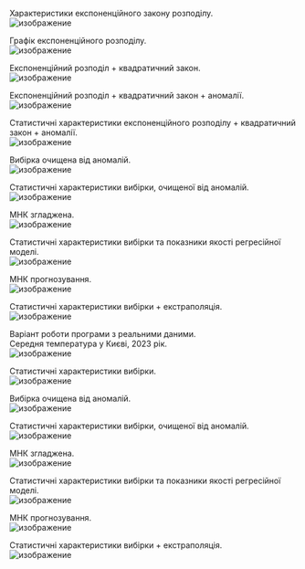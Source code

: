 Характеристики експоненційного закону розподілу.<br>
![изображение](https://github.com/user-attachments/assets/73eb916a-2b21-4494-ba6b-407791542277)

Графік експоненційного розподілу.<br>
![изображение](https://github.com/user-attachments/assets/403eaf6b-6ec8-4c06-bacb-282615c9fab8)

Експоненційний розподіл + квадратичний закон.<br>
![изображение](https://github.com/user-attachments/assets/e0c281ae-a150-42ea-83bd-1d7632438869)

Експоненційний розподіл + квадратичний закон + аномалії.<br>
![изображение](https://github.com/user-attachments/assets/d7926893-f578-4f6a-9454-81196f0245be)

Статистичні характеристики експоненційного розподілу + 
квадратичний закон + аномалії.<br>
![изображение](https://github.com/user-attachments/assets/aa794f21-2c08-40e6-92db-0f814f4ce6a3)

Вибірка очищена від аномалій.<br>
![изображение](https://github.com/user-attachments/assets/67cc257b-b162-4220-a7e6-b72df0b90be0)

Статистичні характеристики вибірки, очищеної від аномалій.<br>
![изображение](https://github.com/user-attachments/assets/7230e2af-b56c-4ff4-ba36-c178c91bc6e5)

МНК згладжена.<br>
![изображение](https://github.com/user-attachments/assets/3c34596e-81b9-45da-bede-59acb98a3921)

Статистичні характеристики вибірки та показники якості регресійної моделі.<br>
![изображение](https://github.com/user-attachments/assets/2c49377d-53b4-41e3-bdf4-4df42d55fdb4)

МНК прогнозування.<br>
![изображение](https://github.com/user-attachments/assets/30a7ab57-1c3e-4d92-a63f-3b2b1124ae89)

Статистичні характеристики вибірки + екстраполяція.<br>
![изображение](https://github.com/user-attachments/assets/2cd1eb4a-3a32-46f3-a5cf-51f4343d3d2f)

Варіант роботи програми з реальними даними.<br>
Середня температура у Києві, 2023 рік.<br>
![изображение](https://github.com/user-attachments/assets/6b1272bc-073d-4eb4-80d1-ee1e0799313b)
 
Статистичні характеристики вибірки.<br>
![изображение](https://github.com/user-attachments/assets/17034cc3-e8a9-4685-a007-f65bc4144b96)

Вибірка очищена від аномалій.<br>
![изображение](https://github.com/user-attachments/assets/6af338f6-25fa-49c8-a1ba-3b81ad747a8e)

Статистичні характеристики вибірки, очищеної від аномалій.<br>
![изображение](https://github.com/user-attachments/assets/29a49994-884e-47f2-a18d-7e4eff57bc19)

МНК згладжена.<br>
![изображение](https://github.com/user-attachments/assets/005aeb21-4db7-46ce-97bf-08cc27b7da32)

Статистичні характеристики вибірки та показники якості регресійної моделі.<br>
![изображение](https://github.com/user-attachments/assets/07bb4fbe-cf43-45c2-856f-530e5f0dc7ba)

МНК прогнозування.<br>
![изображение](https://github.com/user-attachments/assets/b83a8dbc-86b7-4f33-8618-7c4aeaa54981)

Статистичні характеристики вибірки + екстраполяція.<br>
![изображение](https://github.com/user-attachments/assets/d92fdf9c-67ff-4ca8-a665-ca5c99f537d0)

